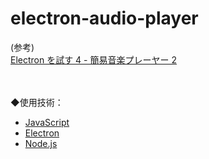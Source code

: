 # electron-audio-player


(参考)  
[Electron を試す 4 - 簡易音楽プレーヤー 2](https://akabeko.me/blog/2015/10/electron-4/)

　

◆使用技術：
- [JavaScript](https://developer.mozilla.org/ja/docs/Web/JavaScript)
- [Electron](https://www.electronjs.org/)
- [Node.js](https://nodejs.org/ja/)
